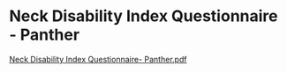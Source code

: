 # Neck Disability Index Questionnaire - Panther

[Neck Disability Index Questionnaire- Panther.pdf](Neck%20Disability%20Index%20Questionnaire%20-%20Panther%20db89e249a0d4496aaddee352d0c92e56/Neck_Disability_Index_Questionnaire-_Panther.pdf)